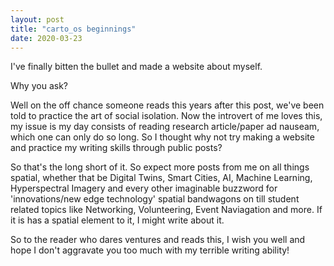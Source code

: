 ```yaml
---
layout: post
title: "carto_os beginnings"
date: 2020-03-23
---
```

I've finally bitten the bullet and made a website about myself.

Why you ask?

Well on the off chance someone reads this years after this post, we've been told to practice the art of social isolation. 
Now the introvert of me loves this, my issue is my day consists of reading research article/paper ad nauseam, which one can only do so long. So I thought why not try making a website and practice my writing skills through public posts?

So that's the long short of it. So expect more posts from me on all things spatial, whether that be Digital Twins, Smart Cities, AI, Machine Learning, Hyperspectral Imagery and every other imaginable buzzword for 'innovations/new edge technology' spatial bandwagons on till student related topics like Networking, Volunteering, Event Naviagation and more. If it is has a spatial element to it, I might write about it. 

So to the reader who dares ventures and reads this, I wish you well and hope I don't aggravate you too much with my terrible writing ability! 



